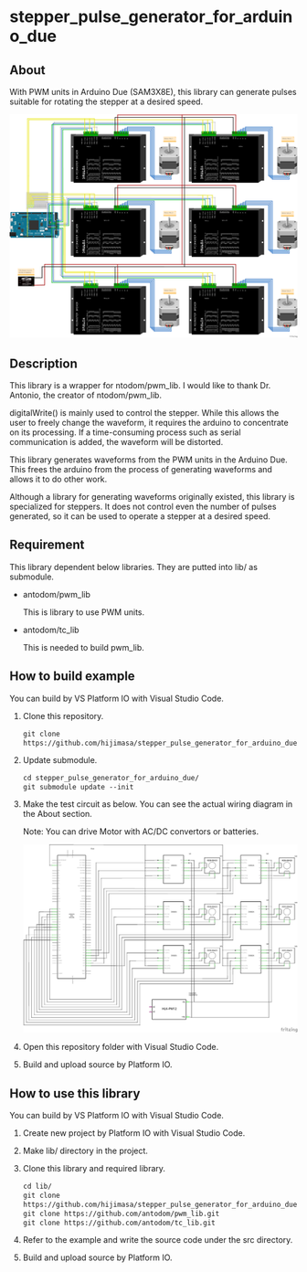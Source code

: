 # stepper_pulse_generator_for_arduino_due

## About
With PWM units in Arduino Due (SAM3X8E), this library can generate pulses suitable for rotating the stepper at a desired speed.

![real_circuit](figs/ForStepperLibraryWithArduinoDue_%E3%83%96%E3%83%AC%E3%83%83%E3%83%89%E3%83%9C%E3%83%BC%E3%83%89.png)

## Description
This library is a wrapper for ntodom/pwm_lib. I would like to thank Dr. Antonio, the creator of ntodom/pwm_lib.

digitalWrite() is mainly used to control the stepper. While this allows the user to freely change the waveform, it requires the arduino to concentrate on its processing. If a time-consuming process such as serial communication is added, the waveform will be distorted.

This library generates waveforms from the PWM units in the Arduino Due. This frees the arduino from the process of generating waveforms and allows it to do other work.

Although a library for generating waveforms originally existed, this library is specialized for steppers. It does not control even the number of pulses generated, so it can be used to operate a stepper at a desired speed.

## Requirement
This library dependent below libraries. They are putted into lib/ as submodule.

- antodom/pwm_lib 

  This is library to use PWM units.

- antodom/tc_lib

  This is needed to build pwm_lib.


## How to build example
You can build by VS Platform IO with Visual Studio Code.

1. Clone this repository.
   ```
   git clone https://github.com/hijimasa/stepper_pulse_generator_for_arduino_due.git
   ```

1. Update submodule.
   ```
   cd stepper_pulse_generator_for_arduino_due/
   git submodule update --init
   ```

1. Make the test circuit as below. You can see the actual wiring diagram in the About section.

   Note: You can drive Motor with AC/DC convertors or batteries.

   ![circuit_diagram](figs/ForStepperLibraryWithArduinoDue_%E5%9B%9E%E8%B7%AF%E5%9B%B3.png)

1. Open this repository folder with Visual Studio Code.

1. Build and upload source by Platform IO.


## How to use this library
You can build by VS Platform IO with Visual Studio Code.

1. Create new project by Platform IO with Visual Studio Code.

1. Make lib/ directory in the project.

1. Clone this library and required library.
   ```
   cd lib/
   git clone https://github.com/hijimasa/stepper_pulse_generator_for_arduino_due.git
   git clone https://github.com/antodom/pwm_lib.git
   git clone https://github.com/antodom/tc_lib.git
   ```

1. Refer to the example and write the source code under the src directory.

1. Build and upload source by Platform IO.
